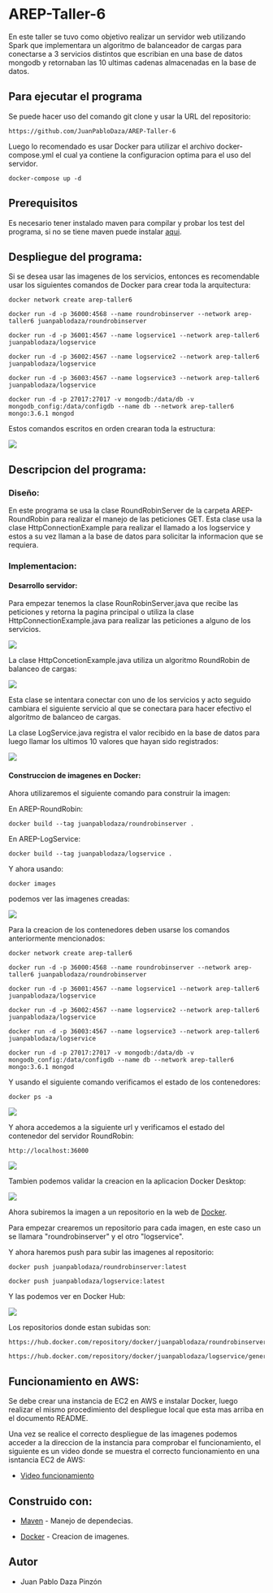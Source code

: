 # AREP-Taller-6
En este taller se tuvo como objetivo realizar un servidor web utilizando Spark que implementara un algoritmo de balanceador de cargas para conectarse a 3 servicios distintos que escribian en una base de datos mongodb y retornaban las 10 ultimas cadenas almacenadas en la base de datos.

## Para ejecutar el programa

Se puede hacer uso del comando git clone y usar la URL del repositorio:
```
https://github.com/JuanPabloDaza/AREP-Taller-6
```
Luego lo recomendado es usar Docker para utilizar el archivo docker-compose.yml el cual ya contiene la configuracion optima para el uso del servidor.

```
docker-compose up -d
```

## Prerequisitos

Es necesario tener instalado maven para compilar y probar los test del programa, si no se tiene maven puede instalar [aqui](https://maven.apache.org/install.html).

## Despliegue del programa:

Si se desea usar las imagenes de los servicios, entonces es recomendable usar los siguientes comandos de Docker para crear toda la arquitectura:

```
docker network create arep-taller6
```

```
docker run -d -p 36000:4568 --name roundrobinserver --network arep-taller6 juanpablodaza/roundrobinserver
```

```
docker run -d -p 36001:4567 --name logservice1 --network arep-taller6 juanpablodaza/logservice
```

```
docker run -d -p 36002:4567 --name logservice2 --network arep-taller6 juanpablodaza/logservice
```

```
docker run -d -p 36003:4567 --name logservice3 --network arep-taller6 juanpablodaza/logservice
```

```
docker run -d -p 27017:27017 -v mongodb:/data/db -v mongodb_config:/data/configdb --name db --network arep-taller6 mongo:3.6.1 mongod
```

Estos comandos escritos en orden crearan toda la estructura:

![](./Images/Arquitectura.png)<br>




## Descripcion del programa:

### Diseño:

En este programa se usa la clase RoundRobinServer de la carpeta AREP-RoundRobin para realizar el manejo de las peticiones GET. Esta clase usa la clase HttpConnectionExample para realizar el llamado a los logservice y estos a su vez llaman a la base de datos para solicitar la informacion que se requiera.

### Implementacion:

#### Desarrollo servidor:

Para empezar tenemos la clase RounRobinServer.java que recibe las peticiones y retorna la pagina principal o utiliza la clase HttpConnectionExample.java para realizar las peticiones a alguno de los servicios.<br>

![](./Images/RoundRobinServer.png)<br>

La clase HttpConcetionExample.java utiliza un algoritmo RoundRobin de balanceo de cargas:<br>

![](./Images/Httpconnection.png)<br>

Esta clase se intentara conectar con uno de los servicios y acto seguido cambiara el siguiente servicio al que se conectara para hacer efectivo el algoritmo de balanceo de cargas.<br>

La clase LogService.java registra el valor recibido en la base de datos para luego llamar los ultimos 10 valores que hayan sido registrados:<br>

![](./Images/LogService.png)<br>


#### Construccion de imagenes en Docker:

Ahora utilizaremos el siguiente comando para construir la imagen:<br>

En AREP-RoundRobin:

```
docker build --tag juanpablodaza/roundrobinserver .
```

En AREP-LogService:

```
docker build --tag juanpablodaza/logservice .
```

Y ahora usando:

```
docker images
```

podemos ver las imagenes creadas:<br>

![](./Images/DockerImages.png)<br>

Para la creacion de los contenedores deben usarse los comandos anteriormente mencionados:

```
docker network create arep-taller6
```

```
docker run -d -p 36000:4568 --name roundrobinserver --network arep-taller6 juanpablodaza/roundrobinserver
```

```
docker run -d -p 36001:4567 --name logservice1 --network arep-taller6 juanpablodaza/logservice
```

```
docker run -d -p 36002:4567 --name logservice2 --network arep-taller6 juanpablodaza/logservice
```

```
docker run -d -p 36003:4567 --name logservice3 --network arep-taller6 juanpablodaza/logservice
```

```
docker run -d -p 27017:27017 -v mongodb:/data/db -v mongodb_config:/data/configdb --name db --network arep-taller6 mongo:3.6.1 mongod
```

Y usando el siguiente comando verificamos el estado de los contenedores:

```
docker ps -a
```

![](./Images/DockerContainers.png)<br>

Y ahora accedemos a la siguiente url y verificamos el estado del contenedor del servidor RoundRobin:

```
http://localhost:36000
```

![](./Images/RoundRobinServerBrowser.png)<br>


Tambien podemos validar la creacion en la aplicacion Docker Desktop:

![](./Images/DockerDesktop.png)

Ahora subiremos la imagen a un repositorio en la web de [Docker](https://www.docker.com).<br>

Para empezar crearemos un repositorio para cada imagen, en este caso un se llamara "roundrobinserver" y el otro "logservice".<br>

Y ahora haremos push para subir las imagenes al repositorio:<br>

```
docker push juanpablodaza/roundrobinserver:latest
```

```
docker push juanpablodaza/logservice:latest
```

Y las podemos ver en Docker Hub:<br>

![](./Images/DockerHub.png)<br>

Los repositorios donde estan subidas son:

```
https://hub.docker.com/repository/docker/juanpablodaza/roundrobinserver/general
```

```
https://hub.docker.com/repository/docker/juanpablodaza/logservice/general
```

## Funcionamiento en AWS:

Se debe crear una instancia de EC2 en AWS e instalar Docker, luego realizar el mismo procedimiento del despliegue local que esta mas arriba en el documento README.<br>

Una vez se realice el correcto despliegue de las imagenes podemos acceder a la direccion de la instancia para comprobar el funcionamiento, el siguiente es un video donde se muestra el correcto funcionamiento en una isntancia EC2 de AWS:

* [Video funcionamiento](https://www.youtube.com/watch?v=vNhncjGQVac)

## Construido con:

* [Maven](https://maven.apache.org/) - Manejo de dependecias.

* [Docker](https://www.docker.com) - Creacion de imagenes.

## Autor

* Juan Pablo Daza Pinzón
